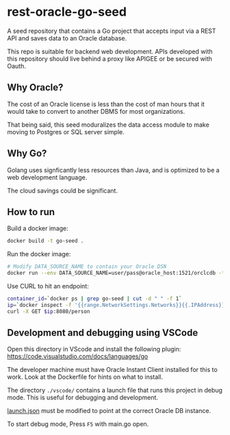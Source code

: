 # rest-oracle-go-seed
A seed repository that contains a Go project that accepts input via a REST API and saves data to an Oracle database.

This repo is suitable for backend web development. APIs developed with this repository should live behind a proxy like APIGEE
or be secured with Oauth.
## Why Oracle?
The cost of an Oracle license is less than the cost of man hours that it would take to convert to another DBMS for most organizations. 

That being said, this seed moduralizes the data access module to make moving to Postgres or SQL server simple. 

## Why Go?
Golang uses signficantly less resources than Java, and is optimized to be a web development language.

The cloud savings could be significant.

## How to run

Build a docker image:

```bash
docker build -t go-seed .
```

Run the docker image:
```bash
# Modify DATA_SOURCE_NAME to contain your Oracle DSN
docker run --env DATA_SOURCE_NAME=user/pass@oracle_host:1521/orclcdb -t go-seed
```

Use CURL to hit an endpoint:
```bash
container_id=`docker ps | grep go-seed | cut -d " " -f 1`
ip=`docker inspect -f '{{range.NetworkSettings.Networks}}{{.IPAddress}}{{end}}' $container_id`
curl -X GET $ip:8080/person
```

## Development and debugging using VSCode

Open this directory in VScode and install the following plugin: https://code.visualstudio.com/docs/languages/go

The developer machine must have Oracle Instant Client installed for this to work. Look at the Dockerfile for hints on what to install.

The directory `./vscode/` contains a launch file that runs this project in debug mode. This is useful for debugging and development. 

[launch.json](https://github.com/spardue/rest-oracle-go-seed/blob/main/.vscode/launch.json) must be modified to point at the correct Oracle DB instance.

To start debug mode, Press `F5` with main.go open.




